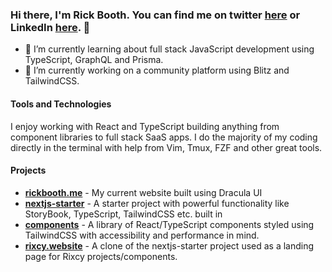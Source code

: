### Hi there, I'm Rick Booth. You can find me on twitter [here](https://twitter.com/rixcydev) or LinkedIn [here](https://www.linkedin.com/in/rick-booth-480677119/).  👋
- 🌱 I’m currently learning about full stack JavaScript development using TypeScript, GraphQL and Prisma.
- 🔭 I’m currently working on a community platform using Blitz and TailwindCSS.

#### Tools and Technologies

I enjoy working with React and TypeScript building anything from component libraries to full stack SaaS apps. I do the majority of my coding directly in the terminal with help from Vim, Tmux, FZF and other great tools.

#### Projects

- **[rickbooth.me](https://rickbooth.me)** - My current website built using Dracula UI
- **[nextjs-starter](https://github.com/Rixcy/nextjs-starter)** - A starter project with powerful functionality like StoryBook, TypeScript, TailwindCSS etc. built in
- **[components](https://components.rixcy.website)** - A library of React/TypeScript components styled using TailwindCSS with accessibility and performance in mind.
- **[rixcy.website](https://rixcy.website)** - A clone of the nextjs-starter project used as a landing page for Rixcy projects/components.

<!--
**Rixcy/rixcy** is a ✨ _special_ ✨ repository because its `README.md` (this file) appears on your GitHub profile.

Here are some ideas to get you started:

- 🔭  I’m currently working on ...
- 🌱  I’m currently learning ...
- 👯  I’m looking to collaborate on ...
- 🤔  I’m looking for help with ...
- 💬  Ask me about ...
- 📫  How to reach me: ...
- 😄  Pronouns: ...
- ⚡  Fun fact: ...
-->
